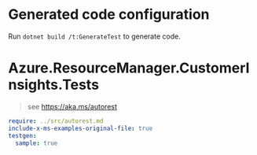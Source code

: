 # Generated code configuration

Run `dotnet build /t:GenerateTest` to generate code.

# Azure.ResourceManager.CustomerInsights.Tests

> see https://aka.ms/autorest
``` yaml
require: ../src/autorest.md
include-x-ms-examples-original-file: true
testgen:
  sample: true
```